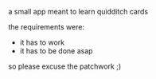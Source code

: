 
a small app meant to learn quidditch cards

the requirements were:

* it has to work
* it has to be done asap

so please excuse the patchwork ;)
